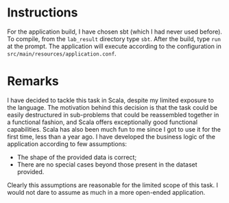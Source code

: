# Instructions

For the application build, I have chosen sbt (which I had never used before).
To compile, from the ```lab_result``` directory type ```sbt```.
After the build, type ```run``` at the prompt. The application will execute according to the configuration 
in ```src/main/resources/application.conf```.

# Remarks
I have decided to tackle this task in Scala, despite my limited exposure to the language.
The motivation behind this decision is that the task could be easily destructured in sub-problems that could be reassembled 
together in a functional fashion, and Scala offers exceptionally good functional capabilities.
Scala has also been much fun to me since I got to use it for the first time, less than 
a year ago. 
I have developed the business logic of the application according to few assumptions:
- The shape of the provided data is correct;
- There are no special cases beyond those present in the dataset provided.

Clearly this assumptions are reasonable for the limited scope of this task. 
I would not dare to assume as much in a more open-ended application.
